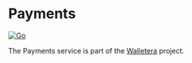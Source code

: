 # Payments
[![Go](https://github.com/walletera/payments/actions/workflows/go.yml/badge.svg)](https://github.com/walletera/payments/actions/workflows/go.yml)

The Payments service is part of the [Walletera](https://walletera.dev/designing-a-digital-wallet) project.
